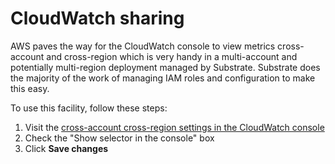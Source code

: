 # CloudWatch sharing

AWS paves the way for the CloudWatch console to view metrics cross-account and cross-region which is very handy in a multi-account and potentially multi-region deployment managed by Substrate. Substrate does the majority of the work of managing IAM roles and configuration to make this easy.

To use this facility, follow these steps:

1. Visit the [cross-account cross-region settings in the CloudWatch console](https://console.aws.amazon.com/cloudwatch/home?region=us-east-1#settings:/xaxr/view)
1. Check the "Show selector in the console" box
1. Click **Save changes**
